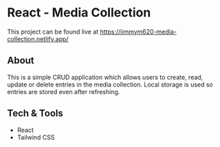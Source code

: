 # React - Media Collection

This project can be found live at https://jimmym620-media-collection.netlify.app/

## About
This is a simple CRUD application which allows users to create, read, update or delete entries in the media collection. Local storage is used so entries are stored even after refreshing.

## Tech & Tools
* React
* Tailwind CSS